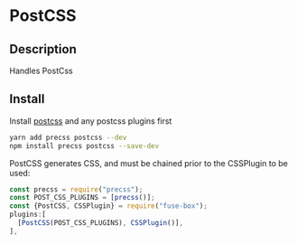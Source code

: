 # PostCSS

## Description
Handles PostCss

## Install
Install [postcss](https://github.com/postcss/postcss) and any postcss plugins first

```bash
yarn add precss postcss --dev
npm install precss postcss --save-dev
```

PostCSS generates CSS, and must be chained prior to the CSSPlugin to be used:

```js
const precss = require("precss");
const POST_CSS_PLUGINS = [precss()];
const {PostCSS, CSSPlugin} = require("fuse-box");
plugins:[
  [PostCSS(POST_CSS_PLUGINS), CSSPlugin()],
],
```